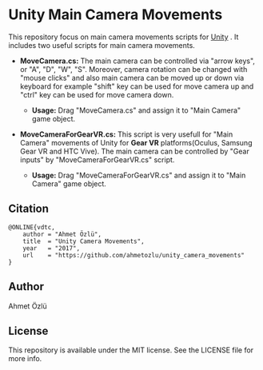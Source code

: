 # Unity Main Camera Movements
This repository focus on main camera movements scripts for [Unity](https://unity3d.com/) . It includes two useful scripts for main camera movements.     

- **MoveCamera.cs:** The main camera can be controlled via "arrow keys", or "A", "D", "W", "S". Moreover, camera rotation can be changed with "mouse clicks" and also main camera can be moved up or down via keyboard for example "shift" key can be used for move camera up and "ctrl" key can be used for move camera down.  

    - **Usage:** Drag "MoveCamera.cs" and assign it to "Main Camera" game object.

- **MoveCameraForGearVR.cs:** This script is very usefull for "Main Camera" movements of Unity for **Gear VR** platforms(Oculus, Samsung Gear VR and HTC Vive). The main camera can be controlled by "Gear inputs" by "MoveCameraForGearVR.cs" script. 

    - **Usage:** Drag "MoveCameraForGearVR.cs" and assign it to "Main Camera" game object.

## Citation
    @ONLINE{vdtc,
        author = "Ahmet Özlü",
        title  = "Unity Camera Movements",
        year   = "2017",
        url    = "https://github.com/ahmetozlu/unity_camera_movements"
    }

## Author

Ahmet Özlü

## License

This repository is available under the MIT license. See the LICENSE file for more info.
